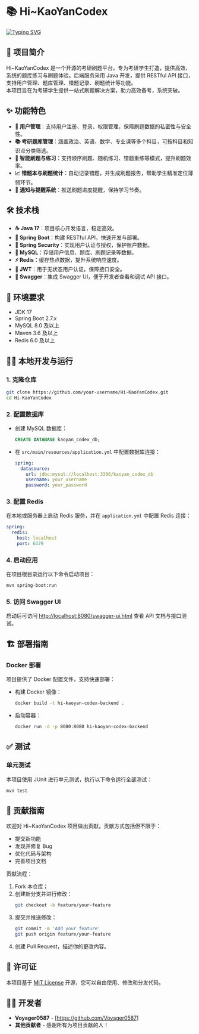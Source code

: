 # 📚 Hi~KaoYanCodex

<a href="https://git.io/typing-svg"><img src="https://readme-typing-svg.demolab.com?font=Fira+Code&size=19&pause=1000&color=498BF7&center=true&width=600&lines=Hi~KaoYanCodex%EF%BC%8C%E4%B8%93%E6%B3%A8%E6%AF%8F%E4%B8%80%E9%81%93%E9%A2%98%EF%BC%8C%E6%88%90%E5%B0%B1%E6%AF%8F%E4%B8%80%E4%B8%AA%E6%A2%A6%E6%83%B3~" alt="Typing SVG" /></a>

## 📖 项目简介

Hi~KaoYanCodex 是一个开源的考研刷题平台，专为考研学生打造，提供高效、系统的题库练习与刷题体验。后端服务采用 Java 开发，提供
RESTful API 接口，支持用户管理、题库管理、错题记录、刷题统计等功能。  
本项目旨在为考研学生提供一站式刷题解决方案，助力高效备考，系统突破。

## ✨ 功能特色

- **👤 用户管理**：支持用户注册、登录、权限管理，保障刷题数据的私密性与安全性。
- **📚 考研题库管理**：涵盖政治、英语、数学、专业课等多个科目，可按科目和知识点分类筛选。
- **📝 智能刷题与练习**：支持顺序刷题、随机练习、错题重练等模式，提升刷题效率。
- **📈 错题本与刷题统计**：自动记录错题，并生成刷题报告，帮助学生精准定位薄弱环节。
- **🔔 通知与提醒系统**：推送刷题进度提醒，保持学习节奏。

## 🛠️ 技术栈

- **☕ Java 17**：项目核心开发语言，稳定高效。
- **🌱 Spring Boot**：构建 RESTful API，快速开发与部署。
- **🔐 Spring Security**：实现用户认证与授权，保护账户数据。
- **💾 MySQL**：存储用户信息、题库、刷题记录等数据。
- **⚡ Redis**：缓存热点数据，提升系统响应速度。
- **🔑 JWT**：用于无状态用户认证，保障接口安全。
- **📑 Swagger**：集成 Swagger UI，便于开发者查看和调试 API 接口。

## 🚀 环境要求

- JDK 17
- Spring Boot 2.7.x
- MySQL 8.0 及以上
- Maven 3.6 及以上
- Redis 6.0 及以上

## 🧑‍💻 本地开发与运行

### 1. 克隆仓库

```bash
git clone https://github.com/your-username/Hi-KaoYanCodex.git
cd Hi-KaoYanCodex
```

### 2. 配置数据库

- 创建 MySQL 数据库：
  ```sql
  CREATE DATABASE kaoyan_codex_db;
  ```
- 在 `src/main/resources/application.yml` 中配置数据库连接：
  ```yaml
  spring:
    datasource:
      url: jdbc:mysql://localhost:3306/kaoyan_codex_db
      username: your_username
      password: your_password
  ```

### 3. 配置 Redis

在本地或服务器上启动 Redis 服务，并在 `application.yml` 中配置 Redis 连接：

```yaml
spring:
  redis:
    host: localhost
    port: 6379
```

### 4. 启动应用

在项目根目录运行以下命令启动项目：

```bash
mvn spring-boot:run
```

### 5. 访问 Swagger UI

启动后可访问 [http://localhost:8080/swagger-ui.html](http://localhost:8080/swagger-ui.html) 查看 API 文档与接口测试。

## 🏗️ 部署指南

### Docker 部署

项目提供了 Docker 配置文件，支持快速部署：

- 构建 Docker 镜像：
  ```bash
  docker build -t hi-kaoyan-codex-backend .
  ```
- 启动容器：
  ```bash
  docker run -d -p 8080:8080 hi-kaoyan-codex-backend
  ```

## ✅ 测试

### 单元测试

本项目使用 JUnit 进行单元测试，执行以下命令运行全部测试：

```bash
mvn test
```

## 🤝 贡献指南

欢迎对 Hi~KaoYanCodex 项目做出贡献，贡献方式包括但不限于：

- 提交新功能
- 发现并修复 Bug
- 优化代码与架构
- 完善项目文档

贡献流程：

1. Fork 本仓库；
2. 创建新分支并进行修改：
    ```bash
    git checkout -b feature/your-feature
    ```
3. 提交并推送修改：
    ```bash
    git commit -m 'Add your feature'
    git push origin feature/your-feature
    ```
4. 创建 Pull Request，描述你的更改内容。

## 📜 许可证

本项目基于 [MIT License](LICENSE) 开源，您可以自由使用、修改和分发代码。

## 👨‍💻 开发者

- **Voyager0587** - [https://github.com/Voyager0587]
- **其他贡献者** - 感谢所有为项目贡献的人！

